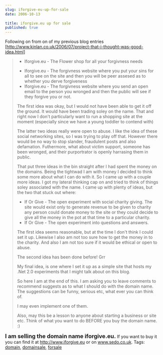 ```yaml
---
slug: iforgive-eu-up-for-sale
date: 2006-10-13
 
title: iforgive.eu up for sale
published: true
---
```

Following on from on of my previous blog entries [<a href="http://www.kinlan.co.uk/2006/07/project-that-i-thought-was-good-idea.html">http://www.kinlan.co.uk/2006/07/project-that-i-thought-was-good-idea.html</a>]  <blockquote> <ul> <li>Iforgive.eu - The Flower shop for all your forgivness needs </li>
<li>Iforgive.eu - The forgivness website where you put your sins for all to see on the site and then you will be peer assesed as to whether you derve forgiveness </li>
<li>Iforgive.eu - The forgivness website where you send an open email to the person you wronged and then the public will see if they forgive you or not.</li>
</ul> <p>The first idea was okay, but I would not have been able to get it off the ground. It would have been trading soley on the name. That and right now I don't particularly want to run a shopping site at the moment (especially since we have a young toddler to contend with)</p> <p>The latter two ideas really were open to abuse. I like the idea of these social networking sites, so I was trying to play off that. However there would be no way to stop slander, fraudulent posts and also defamation. Futhermore, what about victim support, someone has been wronged, and their purportrator is openly harrasing them in public.</p> <p>That put three ideas in the bin straight after I had spent the money on the domains. Being the tightwad I am with money I decided to think some more about what I can do with it. So I came up with a couple more ideas. I got my lateral thinking cap on and tried to think of things soley associated with the name. I came up with plenty of ideas, but the two that stuck out where:</p> <ul> <li>If Or Give - The open experiment with social charity giving. The site would exist only to generate revenue to be given to charity any person could donate money to the site or they could decide to give all the money in the pot at that time to a particular charity. </li>
<li>If Or Give - The open experiment into questions and answers.</li>
</ul> <p>The first idea seems reasonable, but at the time I don't think I could set it up. Likewise I also am not too sure how to get the money in to the charity. And also I am not too sure if it would be ethical or open to abuse.</p> <p>The second idea has been done before! Grr</p> <p>My final idea, is one where I set it up as a simple site that hosts my .Net 2.0 experiments that I might talk about on this blog.</p> <p>So here I am at the end of this. I am asking you to leave comments to recommend suggests as to what I should do with the domain name. The suggestions can be funny, serious etc, what ever you can think of.</p> <p>I may even implement one of them. </p> <p>Also, may this be a lesson to anyone about starting a business or site etc. Think of what you want to do BEFORE you buy the domain name. :)</p>
</blockquote><strong><span style="font-size: 130%;">I am selling the domain name iforgive.eu.</span></strong> If you want to buy it you can find it at <a href="http://www.iforgive.eu">http://www.iforgive.eu</a> or on <a href="http://www.sedo.co.uk/search/details.php4?domain=iforgive.eu&amp;tracked=&amp;partnerid=&amp;language=e">www.sedo.co.uk</a>. Tags: <a href="http://www.kinlan.co.uk/tag/domain" rel="tag">domain</a>, <a href="http://www.kinlan.co.uk/tag/domainsale" rel="tag">domainsale</a>, <a href="http://www.kinlan.co.uk/tag/forsale" rel="tag">forsale</a><div class="blogger-post-footer"><img class="posterous_download_image" src="https://blogger.googleusercontent.com/tracker/8109338-116072948604101200?l=www.kinlan.co.uk%2Findex.html" height="1" alt="" width="1" /></div>

